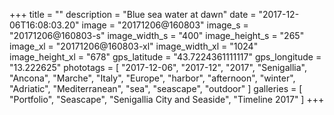 +++
title = ""
description = "Blue sea water at dawn"
date = "2017-12-06T16:08:03.20"
image = "20171206@160803"
image_s = "20171206@160803-s"
image_width_s = "400"
image_height_s = "265"
image_xl = "20171206@160803-xl"
image_width_xl = "1024"
image_height_xl = "678"
gps_latitude = "43.7224361111117"
gps_longitude = "13.222625"
phototags = [ "2017-12-06", "2017-12", "2017", "Senigallia", "Ancona", "Marche", "Italy", "Europe", "harbor", "afternoon", "winter", "Adriatic", "Mediterranean", "sea", "seascape", "outdoor" ]
galleries = [ "Portfolio", "Seascape", "Senigallia City and Seaside", "Timeline 2017" ]
+++
